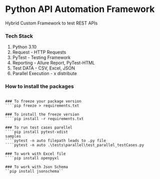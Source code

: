 # Python API Automation Framework

Hybrid Custom Framework to test REST APIs

### Tech Stack
1. Python 3.10
2. Request - HTTP Requests
3. PyTest - Testing Framework
4. Reporting - Allure Report, PyTest-HTML 
5. Test DATA - CSV, Excel, JSON
6. Parallel Execution - x distribute

 
### How to install the packages
````pip install requests pytest pytest-html faker allure-pytest jsonschema

### To freeze your package version
````pip freeze > requirements.txt

### To install the freeze version
````pip install -r requirements.txt

### To run test cases parellel
````pip install pytest-xdist
samples
````pytest -n auto filepath leads to .py file
````pytest -n auto .\tests\parallel\test_parallel_testCases.py

### To work with Excel file
````pip install openpyxl

### To work with Json Schema
``pip install jsonschema``

